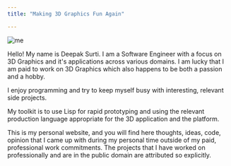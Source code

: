 ```yaml
---
title: "Making 3D Graphics Fun Again"

---
```


![me](/images/me-and-the-cow.jpg)

Hello! My name is Deepak Surti. I am a Software Engineer with a focus on 3D Graphics and it's
applications across various domains. I am lucky that I am paid to work on 3D Graphics which also
happens to be both a passion and a hobby. 

I enjoy programming and try to keep myself busy with interesting, relevant side projects.

My toolkit is to use Lisp for rapid prototyping and using the relevant production language
appropriate for the 3D application and the platform.

This is my personal website, and you will find here thoughts, ideas, code, opinion that I came up
with during my personal time outside of my paid, professional work commitments. The projects that I
have worked on professionally and are in the public domain are attributed so explicitly.
